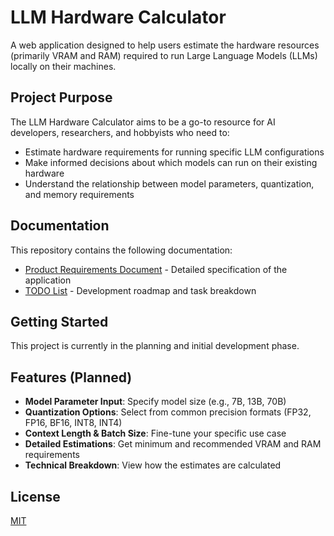 # LLM Hardware Calculator

A web application designed to help users estimate the hardware resources (primarily VRAM and RAM) required to run Large Language Models (LLMs) locally on their machines.

## Project Purpose

The LLM Hardware Calculator aims to be a go-to resource for AI developers, researchers, and hobbyists who need to:

- Estimate hardware requirements for running specific LLM configurations
- Make informed decisions about which models can run on their existing hardware
- Understand the relationship between model parameters, quantization, and memory requirements

## Documentation

This repository contains the following documentation:

- [Product Requirements Document](prd.md) - Detailed specification of the application
- [TODO List](todo.md) - Development roadmap and task breakdown

## Getting Started

This project is currently in the planning and initial development phase. 

## Features (Planned)

- **Model Parameter Input**: Specify model size (e.g., 7B, 13B, 70B)
- **Quantization Options**: Select from common precision formats (FP32, FP16, BF16, INT8, INT4)
- **Context Length & Batch Size**: Fine-tune your specific use case
- **Detailed Estimations**: Get minimum and recommended VRAM and RAM requirements
- **Technical Breakdown**: View how the estimates are calculated

## License

[MIT](LICENSE)
